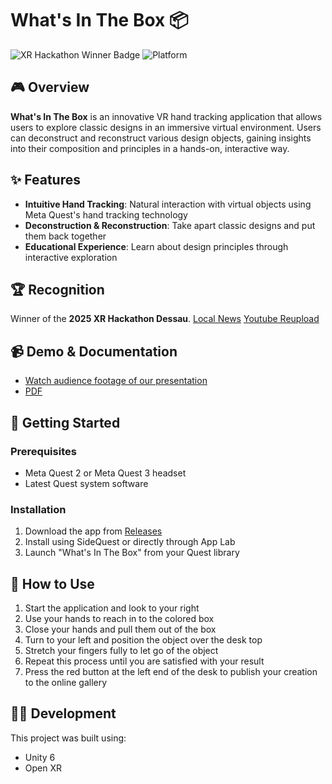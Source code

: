 # What's In The Box 📦

![XR Hackathon Winner Badge](https://img.shields.io/badge/Winner-2025%20XR%20Hackathon%20Dessau-gold)
![Platform](https://img.shields.io/badge/Platform-Meta%20Quest%202%20%26%203-blue)

## 🎮 Overview

**What's In The Box** is an innovative VR hand tracking application that allows users to explore classic designs in an immersive virtual environment. Users can deconstruct and reconstruct various design objects, gaining insights into their composition and principles in a hands-on, interactive way.

## ✨ Features

- **Intuitive Hand Tracking**: Natural interaction with virtual objects using Meta Quest's hand tracking technology
- **Deconstruction & Reconstruction**: Take apart classic designs and put them back together
- **Educational Experience**: Learn about design principles through interactive exploration

## 🏆 Recognition

Winner of the **2025 XR Hackathon Dessau**.
[Local News](https://www.ran1.de/index.php?cmd=22777)
[Youtube Reupload](https://www.youtube.com/watch?v=AgqYwcLG5q4)

## 📹 Demo & Documentation

- [Watch audience footage of our presentation](https://www.youtube.com/watch?v=cN_Rkn398jw)
- [PDF](./Whats%20in%20the%20box.pdf)

## 🚀 Getting Started

### Prerequisites
- Meta Quest 2 or Meta Quest 3 headset
- Latest Quest system software

### Installation
1. Download the app from [Releases](link-to-releases-page)
2. Install using SideQuest or directly through App Lab
3. Launch "What's In The Box" from your Quest library

## 📝 How to Use

1. Start the application and look to your right
2. Use your hands to reach in to the colored box
3. Close your hands and pull them out of the box
4. Turn to your left and position the object over the desk top
5. Stretch your fingers fully to let go of the object
6. Repeat this process until you are satisfied with your result
7. Press the red button at the left end of the desk to publish your creation to the online gallery

## 👨‍💻 Development

This project was built using:
- Unity 6
- Open XR
